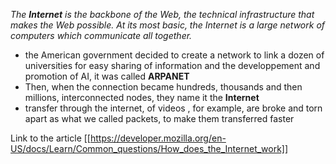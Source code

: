 *The **Internet** is the backbone of the Web, the technical infrastructure that makes the Web possible. At its most basic, the Internet is a large network of computers which communicate all together.*

- the American government decided to create a network to link a dozen of universities 
	for easy sharing of information and the developpement and promotion of AI, it was called **ARPANET**
-  Then, when the connection became hundreds, thousands and then millions, interconnected nodes, they name it the **Internet**
-  transfer through the internet, of videos , for example, are broke and torn apart as what we called packets, to make them transferred faster













Link to the article [[https://developer.mozilla.org/en-US/docs/Learn/Common_questions/How_does_the_Internet_work]]